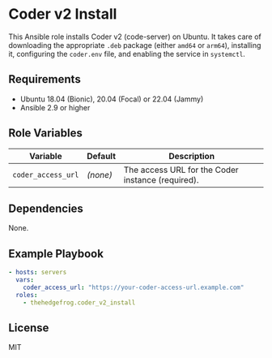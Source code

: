 Coder v2 Install
=========

This Ansible role installs Coder v2 (code-server) on Ubuntu. It takes care of downloading the appropriate `.deb` package (either `amd64` or `arm64`), installing it, configuring the `coder.env` file, and enabling the service in `systemctl`.

Requirements
------------

- Ubuntu 18.04 (Bionic), 20.04 (Focal) or 22.04 (Jammy)
- Ansible 2.9 or higher

Role Variables
--------------

| Variable | Default | Description |
|---|---|---|
| `coder_access_url` | *(none)* | The access URL for the Coder instance (required). |

Dependencies
------------

None.

Example Playbook
----------------

```yaml
- hosts: servers
  vars:
    coder_access_url: "https://your-coder-access-url.example.com"
  roles:
    - thehedgefrog.coder_v2_install
```

License
-------

MIT
